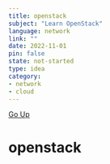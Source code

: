 ```yaml
---
title: openstack 
subject: "Learn OpenStack"
language: network
link: ""
date: 2022-11-01
pin: false
state: not-started
type: idea
category:
- network
- cloud
---
```

[Go Up](ideas.md)
# openstack